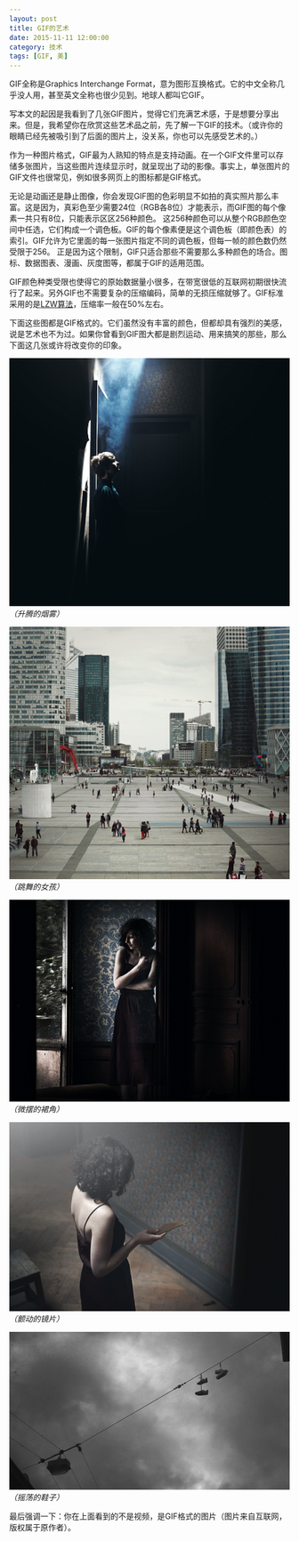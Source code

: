 ```yaml
---
layout: post
title: GIF的艺术
date: 2015-11-11 12:00:00
category: 技术
tags: [GIF, 美]
---
```


GIF全称是Graphics Interchange Format，意为图形互换格式。它的中文全称几乎没人用，甚至英文全称也很少见到。地球人都叫它GIF。

<!--more-->

写本文的起因是我看到了几张GIF图片，觉得它们充满艺术感，于是想要分享出来。但是，我希望你在欣赏这些艺术品之前，先了解一下GIF的技术。（或许你的眼睛已经先被吸引到了后面的图片上，没关系，你也可以先感受艺术的。）

作为一种图片格式，GIF最为人熟知的特点是支持动画。在一个GIF文件里可以存储多张图片，当这些图片连续显示时，就呈现出了动的影像。事实上，单张图片的GIF文件也很常见，例如很多网页上的图标都是GIF格式。

无论是动画还是静止图像，你会发现GIF图的色彩明显不如拍的真实照片那么丰富。这是因为，真彩色至少需要24位（RGB各8位）才能表示，而GIF图的每个像素一共只有8位，只能表示区区256种颜色。
这256种颜色可以从整个RGB颜色空间中任选，它们构成一个调色板。GIF的每个像素便是这个调色板（即颜色表）的索引。GIF允许为它里面的每一张图片指定不同的调色板，但每一帧的颜色数仍然受限于256。
正是因为这个限制，GIF只适合那些不需要那么多种颜色的场合。图标、数据图表、漫画、灰度图等，都属于GIF的适用范围。

GIF颜色种类受限也使得它的原始数据量小很多，在带宽很低的互联网初期很快流行了起来。另外GIF也不需要复杂的压缩编码，简单的无损压缩就够了。GIF标准采用的是[LZW算法](http://baike.baidu.com/view/401141.htm)，压缩率一般在50%左右。

下面这些图都是GIF格式的。它们虽然没有丰富的颜色，但都却具有强烈的美感，说是艺术也不为过。如果你曾看到GIF图大都是剧烈运动、用来搞笑的那些，那么下面这几张或许将改变你的印象。


![](/images/2015-11-11-smoke.gif)  
_（升腾的烟雾）_

![](/images/2015-11-11-girl.gif)  
_（跳舞的女孩）_

![](/images/2015-11-11-dress.gif)  
_（微摆的裙角）_

![](/images/2015-11-11-mirror.gif)  
_（颤动的镜片）_

![](/images/2015-11-11-shoes.gif)  
_（摇荡的鞋子）_

最后强调一下：你在上面看到的不是视频，是GIF格式的图片（图片来自互联网，版权属于原作者）。
